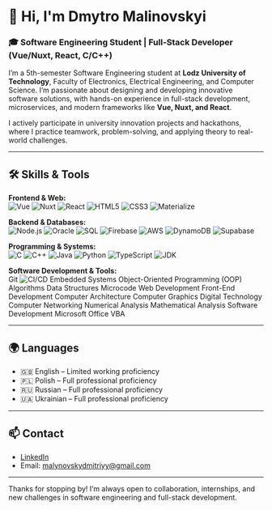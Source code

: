 # 👋 Hi, I'm Dmytro Malinovskyi

### 🎓 Software Engineering Student | Full-Stack Developer (Vue/Nuxt, React, C/C++)

I’m a 5th-semester Software Engineering student at **Lodz University of Technology**, Faculty of Electronics, Electrical Engineering, and Computer Science. I’m passionate about designing and developing innovative software solutions, with hands-on experience in full-stack development, microservices, and modern frameworks like **Vue, Nuxt, and React**.  

I actively participate in university innovation projects and hackathons, where I practice teamwork, problem-solving, and applying theory to real-world challenges.

---

## 🛠 Skills & Tools

**Frontend & Web:**  
![Vue](https://img.shields.io/badge/-Vue.js-42b883?style=flat-square&logo=vue.js&logoColor=white) ![Nuxt](https://img.shields.io/badge/-Nuxt.js-00DC82?style=flat-square&logo=nuxt.js&logoColor=white) ![React](https://img.shields.io/badge/-React-61DAFB?style=flat-square&logo=react&logoColor=white) ![HTML5](https://img.shields.io/badge/-HTML5-E34F26?style=flat-square&logo=html5&logoColor=white) ![CSS3](https://img.shields.io/badge/-CSS3-1572B6?style=flat-square&logo=css3&logoColor=white) ![Materialize](https://img.shields.io/badge/-Materialize-EE6E73?style=flat-square)

**Backend & Databases:**  
![Node.js](https://img.shields.io/badge/-Node.js-339933?style=flat-square&logo=node.js&logoColor=white) ![Oracle](https://img.shields.io/badge/-Oracle-F80000?style=flat-square&logo=oracle&logoColor=white) ![SQL](https://img.shields.io/badge/-SQL-4479A1?style=flat-square&logo=postgresql&logoColor=white) ![Firebase](https://img.shields.io/badge/-Firebase-FFCA28?style=flat-square&logo=firebase&logoColor=white) ![AWS](https://img.shields.io/badge/-AWS-232F3E?style=flat-square&logo=amazon-aws&logoColor=white) ![DynamoDB](https://img.shields.io/badge/-DynamoDB-4053D6?style=flat-square&logo=amazondynamodb&logoColor=white) ![Supabase](https://img.shields.io/badge/-Supabase-3ECF8E?style=flat-square)

**Programming & Systems:**  
![C](https://img.shields.io/badge/-C-555555?style=flat-square&logo=c&logoColor=white) ![C++](https://img.shields.io/badge/-C++-00599C?style=flat-square&logo=c%2B%2B&logoColor=white) ![Java](https://img.shields.io/badge/-Java-007396?style=flat-square&logo=java&logoColor=white) ![Python](https://img.shields.io/badge/-Python-3776AB?style=flat-square&logo=python&logoColor=white) ![TypeScript](https://img.shields.io/badge/-TypeScript-007ACC?style=flat-square&logo=typescript&logoColor=white) ![JDK](https://img.shields.io/badge/-JDK-007396?style=flat-square)

**Software Development & Tools:**  
Git ![CI/CD](https://img.shields.io/badge/-CI/CD-007ACC?style=flat-square) Embedded Systems Object-Oriented Programming (OOP) Algorithms Data Structures Microcode Web Development Front-End Development Computer Architecture Computer Graphics Digital Technology Computer Networking Numerical Analysis Mathematical Analysis Software Development Microsoft Office VBA

---

## 🌍 Languages

- 🇬🇧 English – Limited working proficiency  
- 🇵🇱 Polish – Full professional proficiency  
- 🇷🇺 Russian – Full professional proficiency  
- 🇺🇦 Ukrainian – Full professional proficiency

---

## 📫 Contact

- [LinkedIn](https://www.linkedin.com/in/dmytro-malinovskyi-85914529b/)  
- Email: malynovskydmitriyy@gmail.com

---

Thanks for stopping by! I’m always open to collaboration, internships, and new challenges in software engineering and full-stack development.
